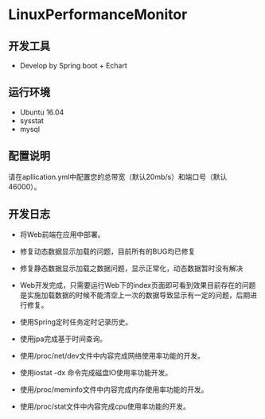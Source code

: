 # LinuxPerformanceMonitor

## 开发工具
- Develop by Spring boot + Echart

## 运行环境

- Ubuntu 16.04
- sysstat
- mysql

## 配置说明

请在apllication.yml中配置您的总带宽（默认20mb/s）和端口号（默认46000）。

## 开发日志

- 将Web前端在应用中部署。

- 修复动态数据显示加载的问题，目前所有的BUG均已修复

- 修复静态数据显示加载之数据问题，显示正常化，动态数据暂时没有解决

- Web开发完成，只需要运行Web下的index页面即可看到效果目前存在的问题是实施加载数据的时候不能清空上一次的数据导致显示有一定的问题，后期进行修复。

- 使用Spring定时任务定时记录历史。

- 使用jpa完成基于时间查询。

- 使用/proc/net/dev文件中内容完成网络使用率功能的开发。

- 使用iostat -dx 命令完成磁盘IO使用率功能开发。

- 使用/proc/meminfo文件中内容完成内存使用率功能的开发。

- 使用/proc/stat文件中内容完成cpu使用率功能的开发。


